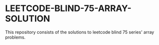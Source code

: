# LEETCODE-BLIND-75-ARRAY-SOLUTION
This repository consists of the solutions to leetcode blind 75 series' array problems. 
